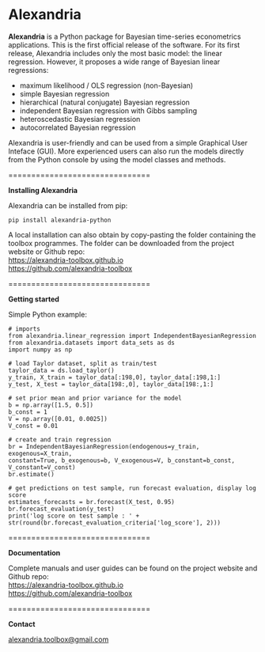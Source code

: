 # Alexandria

**Alexandria** is a Python package for Bayesian time-series econometrics applications. This is the first official release of the software. For its first release, Alexandria includes only the most basic model: the linear regression. However, it proposes a wide range of Bayesian linear regressions:

- maximum likelihood / OLS regression (non-Bayesian)
- simple Bayesian regression
- hierarchical (natural conjugate) Bayesian regression
- independent Bayesian regression with Gibbs sampling
- heteroscedastic Bayesian regression
- autocorrelated Bayesian regression

Alexandria is user-friendly and can be used from a simple Graphical User Inteface (GUI). More experienced users can also run the models directly from the Python console by using the model classes and methods.

===============================

**Installing Alexandria**

Alexandria can be installed from pip: 

	pip install alexandria-python

A local installation can also obtain by copy-pasting the folder containing the toolbox programmes. The folder can be downloaded from the project website or Github repo:  
https://alexandria-toolbox.github.io  
https://github.com/alexandria-toolbox  

===============================

**Getting started**

Simple Python example:

	# imports
	from alexandria.linear_regression import IndependentBayesianRegression
	from alexandria.datasets import data_sets as ds
	import numpy as np

	# load Taylor dataset, split as train/test
	taylor_data = ds.load_taylor()
	y_train, X_train = taylor_data[:198,0], taylor_data[:198,1:]
	y_test, X_test = taylor_data[198:,0], taylor_data[198:,1:]

	# set prior mean and prior variance for the model
	b = np.array([1.5, 0.5])
	b_const = 1
	V = np.array([0.01, 0.0025])
	V_const = 0.01

	# create and train regression
	br = IndependentBayesianRegression(endogenous=y_train, exogenous=X_train,
	constant=True, b_exogenous=b, V_exogenous=V, b_constant=b_const, V_constant=V_const)
	br.estimate()

	# get predictions on test sample, run forecast evaluation, display log score
	estimates_forecasts = br.forecast(X_test, 0.95)
	br.forecast_evaluation(y_test)
	print('log score on test sample : ' + str(round(br.forecast_evaluation_criteria['log_score'], 2)))

===============================

**Documentation**

Complete manuals and user guides can be found on the project website and Github repo:  
https://alexandria-toolbox.github.io  
https://github.com/alexandria-toolbox  

===============================

**Contact**

alexandria.toolbox@gmail.com
